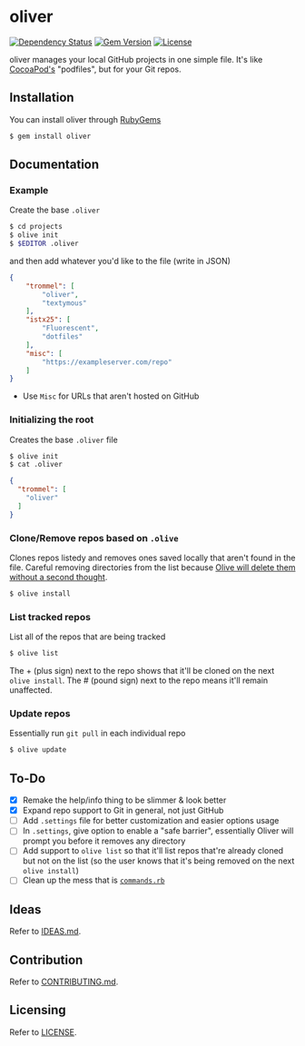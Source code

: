 oliver
======

[![Dependency Status](http://img.shields.io/gemnasium/trommel/oliver.svg)](https://gemnasium.com/trommel/oliver)
[![Gem Version](http://img.shields.io/gem/v/oliver.svg)](https://rubygems.org/gems/oliver)
[![License](http://img.shields.io/:license-mit-blue.svg)](http://trommel.mit-license.org)


oliver manages your local GitHub projects in one simple file. It's like
[CocoaPod's](http://cocoapods.org/) "podfiles", but for your Git repos.

Installation
------------

You can install oliver through [RubyGems](https://rubygems.org/gems/oliver)

```bash
$ gem install oliver
```

Documentation
----

### Example

Create the base `.oliver`

```bash
$ cd projects
$ olive init
$ $EDITOR .oliver
```
and then add whatever you'd like to the file (write in JSON)

```json
{
	"trommel": [
		"oliver",
		"textymous"
	],
	"istx25": [
		"Fluorescent",
		"dotfiles"
	],
	"misc": [
		"https://exampleserver.com/repo"
	]
}
```

- Use `Misc` for URLs that aren't hosted on GitHub

### Initializing the root

Creates the base `.oliver` file

```bash
$ olive init
$ cat .oliver
```

```json
{
  "trommel": [
    "oliver"
  ]
}
```

### Clone/Remove repos based on `.olive`

Clones repos listedy and
removes ones saved locally that aren't found
in the file. Careful removing directories from the list because
[Olive will delete them without a second thought](#to-do).

```bash
$ olive install
```

### List tracked repos

List all of the repos that are being tracked

```bash
$ olive list
```

The + (plus sign) next to the repo shows that it'll be cloned on the next
`olive install`. The # (pound sign) next to the repo
means it'll remain unaffected.

### Update repos

Essentially run `git pull` in each
individual repo

```bash
$ olive update
```

To-Do
-----

- [x] Remake the help/info thing to be slimmer & look better
- [x] Expand repo support to Git in general, not just GitHub
- [ ] Add `.settings` file for better customization and easier options usage
- [ ] In `.settings`, give option to enable a "safe barrier", essentially
Oliver will prompt you before it removes any directory
- [ ] Add support to `olive list` so that it'll list repos that're already cloned but not on the list (so the user knows that it's being removed on the next `olive install`)
- [ ] Clean up the mess that is [`commands.rb`](https://github.com/trommel/oliver/blob/cleanup/lib/oliver/commands.rb)

Ideas
-----
Refer to [IDEAS.md](IDEAS.md).

Contribution
------------
Refer to [CONTRIBUTING.md](CONTRIBUTING.md).

Licensing
---------
Refer to [LICENSE](LICENSE).
